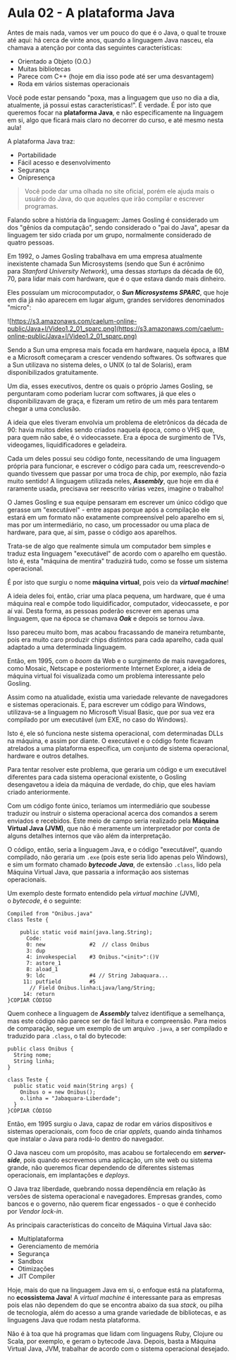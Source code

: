 # Aula 02 - A plataforma Java

Antes de mais nada, vamos ver um pouco do que é o Java, o qual te trouxe até aqui: há cerca de vinte anos, quando a linguagem Java nasceu, ela chamava a atenção por conta das seguintes características:

- Orientado a Objeto (O.O.)
- Muitas bibliotecas
- Parece com C++ (hoje em dia isso pode até ser uma desvantagem)
- Roda em vários sistemas operacionais

Você pode estar pensando "poxa, mas a linguagem que uso no dia a dia, atualmente, já possui estas características!". É verdade. É por isto que queremos focar na **plataforma Java**, e não especificamente na linguagem em si, algo que ficará mais claro no decorrer do curso, e até mesmo nesta aula!

A plataforma Java traz:

- Portabilidade
- Fácil acesso e desenvolvimento
- Segurança
- Onipresença

> Você pode dar uma olhada no site oficial, porém ele ajuda mais o usuário do Java, do que aqueles que irão compilar e escrever programas.
> 

Falando sobre a história da linguagem: James Gosling é considerado um dos "gênios da computação", sendo considerado o "pai do Java", apesar da linguagem ter sido criada por um grupo, normalmente considerado de quatro pessoas.

Em 1992, o James Gosling trabalhava em uma empresa atualmente inexistente chamada Sun Microsystems (sendo que Sun é acrônimo para *Stanford University Network*), uma dessas *startups* da década de 60, 70, para lidar mais com hardware, que é o que estava dando mais dinheiro.

Eles possuíam um microcomputador, o ***Sun Microsystems SPARC***, que hoje em dia já não aparecem em lugar algum, grandes servidores denominados "micro":

![https://s3.amazonaws.com/caelum-online-public/Java+I/Video1.2_01_sparc.png](https://s3.amazonaws.com/caelum-online-public/Java+I/Video1.2_01_sparc.png)

Sendo a Sun uma empresa mais focada em hardware, naquela época, a IBM e a Microsoft começaram a crescer vendendo softwares. Os softwares que a Sun utilizava no sistema deles, o UNIX (o tal de Solaris), eram disponibilizados gratuitamente.

Um dia, esses executivos, dentre os quais o próprio James Gosling, se perguntaram como poderiam lucrar com softwares, já que eles o disponibilizavam de graça, e fizeram um retiro de um mês para tentarem chegar a uma conclusão.

A ideia que eles tiveram envolvia um problema de eletrônicos da década de 90: havia muitos deles sendo criados naquela época, como o VHS que, para quem não sabe, é o videocassete. Era a época de surgimento de TVs, videogames, liquidificadores e geladeira.

Cada um deles possui seu código fonte, necessitando de uma linguagem própria para funcionar, e escrever o código para cada um, reescrevendo-o quando tivessem que passar por uma troca de chip, por exemplo, não fazia muito sentido! A linguagem utilizada neles, ***Assembly***, que hoje em dia é raramente usada, precisava ser reescrito várias vezes, imagine o trabalho!

O James Gosling e sua equipe pensaram em escrever um único código que gerasse um "executável" - entre aspas porque após a compilação ele estará em um formato não exatamente compreensível pelo aparelho em si, mas por um intermediário, no caso, um processador ou uma placa de hardware, para que, aí sim, passe o código aos aparelhos.

Trata-se de algo que realmente simula um computador bem simples e traduz esta linguagem "executável" de acordo com o aparelho em questão. Isto é, esta "máquina de mentira" traduzirá tudo, como se fosse um sistema operacional.

É por isto que surgiu o nome **máquina virtual**, pois veio da ***virtual machine***!

A ideia deles foi, então, criar uma placa pequena, um hardware, que é uma máquina real e compõe todo liquidificador, computador, videocassete, e por aí vai. Desta forma, as pessoas poderão escrever em apenas uma linguagem, que na época se chamava ***Oak*** e depois se tornou Java.

Isso pareceu muito bom, mas acabou fracassando de maneira retumbante, pois era muito caro produzir chips distintos para cada aparelho, cada qual adaptado a uma determinada linguagem.

Então, em 1995, com o *boom* da Web e o surgimento de mais navegadores, como Mosaic, Netscape e posteriormente Internet Explorer, a ideia de máquina virtual foi visualizada como um problema interessante pelo Gosling.

Assim como na atualidade, existia uma variedade relevante de navegadores e sistemas operacionais. E, para escrever um código para Windows, utilizava-se a linguagem no Microsoft Visual Basic, que por sua vez era compilado por um executável (um EXE, no caso do Windows).

Isto é, ele só funciona neste sistema operacional, com determinadas DLLs na máquina, e assim por diante. O executável e o código fonte ficavam atrelados a uma plataforma específica, um conjunto de sistema operacional, hardware e outros detalhes.

Para tentar resolver este problema, que geraria um código e um executável diferentes para cada sistema operacional existente, o Gosling desengavetou a ideia da máquina de verdade, do chip, que eles haviam criado anteriormente.

Com um código fonte único, teríamos um intermediário que soubesse traduzir ou instruir o sistema operacional acerca dos comandos a serem enviados e recebidos. Este meio de campo seria realizado pela **Máquina Virtual Java (JVM)**, que não é meramente um interpretador por conta de alguns detalhes internos que vão além da interpretação.

O código, então, seria a linguagem Java, e o código "executável", quando compilado, não geraria um `.exe` (pois este seria lido apenas pelo Windows), e sim um formato chamado ***bytecode Java***, de extensão `.class`, lido pela Máquina Virtual Java, que passaria a informação aos sistemas operacionais.

Um exemplo deste formato entendido pela *virtual machine* (JVM), o *bytecode*, é o seguinte:

```
Compiled from "Onibus.java"
class Teste {

    public static void main(java.lang.String);
      Code:
      0: new              #2  // class Onibus
      3: dup
      4: invokespecial    #3 Onibus."<init>":()V
      7: astore_1
      8: aload_1
      9: ldc              #4 // String Jabaquara...
     11: putfield         #5
       // Field Onibus.linha:Ljava/lang/String;
     14: return
}COPIAR CÓDIGO
```

Quem conhece a linguagem de ***Assembly*** talvez identifique a semelhança, mas este código não parece ser de fácil leitura e compreensão. Para meios de comparação, segue um exemplo de um arquivo `.java`, a ser compilado e traduzido para `.class`, o tal do bytecode:

```
public class Onibus {
  String nome;
  String linha;
}

class Teste {
  public static void main(String args) {
    Onibus o = new Onibus();
    o.linha = "Jabaquara-Liberdade";
  }
}COPIAR CÓDIGO
```

Então, em 1995 surgiu o Java, capaz de rodar em vários dispositivos e sistemas operacionais, com foco de criar *applets*, quando ainda tínhamos que instalar o Java para rodá-lo dentro do navegador.

O Java nasceu com um propósito, mas acabou se fortalecendo em ***server-side***, pois quando escrevemos uma aplicação, um site web ou sistema grande, não queremos ficar dependendo de diferentes sistemas operacionais, em implantações e *deploys*.

O Java traz liberdade, quebrando nossa dependência em relação às versões de sistema operacional e navegadores. Empresas grandes, como bancos e o governo, não querem ficar engessados - o que é conhecido por *Vendor lock-in*.

As principais características do conceito de Máquina Virtual Java são:

- Multiplataforma
- Gerenciamento de memória
- Segurança
- Sandbox
- Otimizações
- JIT Compiler

Hoje, mais do que na linguagem Java em si, o enfoque está na plataforma, no **ecossistema Java**! A *virtual machine* é interessante para as empresas pois elas não dependem do que se encontra abaixo da sua *stack*, ou pilha de tecnologia, além do acesso a uma grande variedade de bibliotecas, e as linguagens Java que rodam nesta plataforma.

Não é à toa que há programas que lidam com linguagens Ruby, Clojure ou Scala, por exemplo, e geram o bytecode Java. Depois, basta a Máquina Virtual Java, JVM, trabalhar de acordo com o sistema operacional desejado.